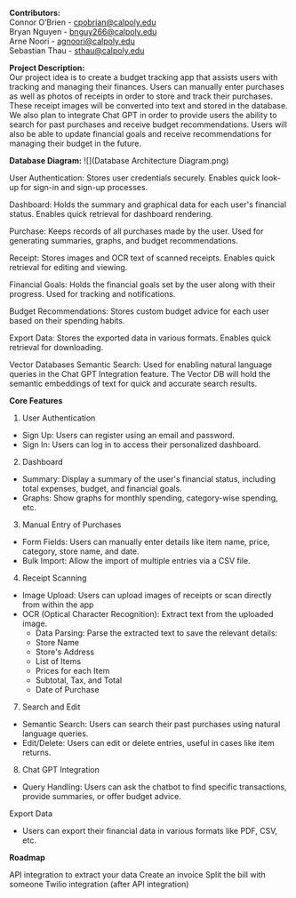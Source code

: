 **Contributors:** \
Connor O’Brien - cpobrian@calpoly.edu \
Bryan Nguyen - bnguy266@calpoly.edu \
Arne Noori - agnoori@calpoly.edu \
Sebastian Thau - sthau@calpoly.edu 

**Project Description:** \
Our project idea is to create a budget tracking app that assists users with tracking and managing their finances. Users can manually enter purchases as well as photos of receipts in order to store and track their purchases. These receipt images will be converted into text and stored in the database. We also plan to integrate Chat GPT in order to provide users the ability to search for past purchases and receive budget recommendations. Users will also be able to update financial goals and receive recommendations for managing their budget in the future.

**Database Diagram:**
![](Database Architecture Diagram.png)

User Authentication: Stores user credentials securely. Enables quick look-up for sign-in and sign-up processes.

Dashboard: Holds the summary and graphical data for each user's financial status. Enables quick retrieval for dashboard rendering.

Purchase: Keeps records of all purchases made by the user. Used for generating summaries, graphs, and budget recommendations.

Receipt: Stores images and OCR text of scanned receipts. Enables quick retrieval for editing and viewing.

Financial Goals: Holds the financial goals set by the user along with their progress. Used for tracking and notifications.

Budget Recommendations: Stores custom budget advice for each user based on their spending habits.


Export Data: Stores the exported data in various formats. Enables quick retrieval for downloading.

Vector Databases
Semantic Search: Used for enabling natural language queries in the Chat GPT Integration feature. The Vector DB will hold the semantic embeddings of text for quick and accurate search results.

**Core Features**
1. User Authentication
* Sign Up: Users can register using an email and password.
* Sign In: Users can log in to access their personalized dashboard.
2. Dashboard
* Summary: Display a summary of the user's financial status, including total expenses, budget, and financial goals.
* Graphs: Show graphs for monthly spending, category-wise spending, etc.
3. Manual Entry of Purchases
* Form Fields: Users can manually enter details like item name, price, category, store name, and date.
* Bulk Import: Allow the import of multiple entries via a CSV file.
4. Receipt Scanning
* Image Upload: Users can upload images of receipts or scan directly from within the app
* OCR (Optical Character Recognition): Extract text from the uploaded image.
    * Data Parsing: Parse the extracted text to save the relevant details:
    * Store Name
    * Store's Address
    * List of Items
    * Prices for each Item
    * Subtotal, Tax, and Total
    * Date of Purchase
7. Search and Edit
* Semantic Search: Users can search their past purchases using natural language queries.
* Edit/Delete: Users can edit or delete entries, useful in cases like item returns.
8. Chat GPT Integration
* Query Handling: Users can ask the chatbot to find specific transactions, provide summaries, or offer budget advice.

Export Data
* Users can export their financial data in various formats like PDF, CSV, etc.

**Roadmap**

API integration to extract your data
Create an invoice
Split the bill with someone
Twilio integration (after API integration) 
